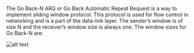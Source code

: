 The Go Back-N ARQ or Go Back Automatic Repeat Request is a way to implement sliding window protocol. This protocol is used for flow control in networking and is a part of the data-link layer. The sender’s window is of size N and the receiver’s window size is always one.
The window sizes for Go Back-N are:

![alt text]([http://url/to/img.png](https://github.com/MazenSaaed11/Cpp-projects/blob/main/Go%20Back%20N%20protocol/Screenshot%202023-12-04%20184226.png)https://github.com/MazenSaaed11/Cpp-projects/blob/main/Go%20Back%20N%20protocol/Screenshot%202023-12-04%20184226.png)

